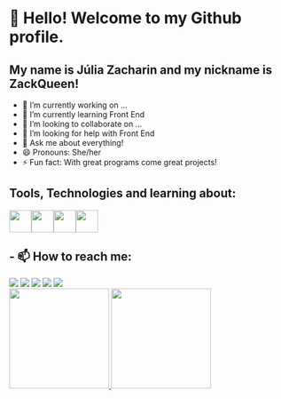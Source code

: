 # 👋 Hello! Welcome to my Github profile.
## My name is Júlia Zacharin and my nickname is ZackQueen!

- 🔭 I’m currently working on ...
- 🌱 I’m currently learning Front End
- 👯 I’m looking to collaborate on ...
- 🤔 I’m looking for help with Front End
- 💬 Ask me about everything!
- 😄 Pronouns: She/her
- ⚡ Fun fact: With great programs come great projects!

## Tools, Technologies and learning about:
<img src="https://cdn.jsdelivr.net/gh/devicons/devicon@latest/icons/javascript/javascript-plain.svg" width="40" height="40"/><img src="https://cdn.jsdelivr.net/gh/devicons/devicon@latest/icons/css3/css3-plain-wordmark.svg" width="40" height="40"/><img src="https://cdn.jsdelivr.net/gh/devicons/devicon@latest/icons/html5/html5-plain-wordmark.svg" width="40" height="40"/><img src="https://cdn.jsdelivr.net/gh/devicons/devicon@latest/icons/vscode/vscode-original.svg" width="40" height="40"/>
          

## - 📫 How to reach me:

<div>
<a href="https://www.youtube.com/@queenjuubee" target="_blank"><img loading="lazy" src="https://img.shields.io/badge/YouTube-FF0000?style=for-the-badge&logo=youtube&logoColor=white" target="_blank"></a>
<a href="https://instagram.com/juuh_zack" target="_blank"><img loading="lazy" src="https://img.shields.io/badge/-Instagram-%23E4405F?style=for-the-badge&logo=instagram&logoColor=white" target="_blank"></a>
<a href="https://www.twitch.tv/zackqueen_" target="_blank"><img loading="lazy" src="https://img.shields.io/badge/Twitch-9146FF?style=for-the-badge&logo=twitch&logoColor=white" target="_blank"></a>
<a href = "mailto:queenjuubee@gmail.com"><img loading="lazy" src="https://img.shields.io/badge/Gmail-D14836?style=for-the-badge&logo=gmail&logoColor=white" target="_blank"></a>
<a href="https://www.linkedin.com/in/julia-zacharin" target="_blank"><img loading="lazy" src="https://img.shields.io/badge/-LinkedIn-%230077B5?style=for-the-badge&logo=linkedin&logoColor=white" target="_blank"></a>   
</div>


<div>
<a href="https://github.com/zack-queen">
<img loading="lazy" height="180em" src="https://github-readme-stats.vercel.app/api/top-langs/?username=zack-queen&layout=compact&langs_count=7&theme=dracula"/>
<img loading="lazy" height="180em" src="https://github-readme-stats.vercel.app/api?username=zack-queen&show_icons=true&theme=dracula&include_all_commits=true&count_private=true"/>
</div>

